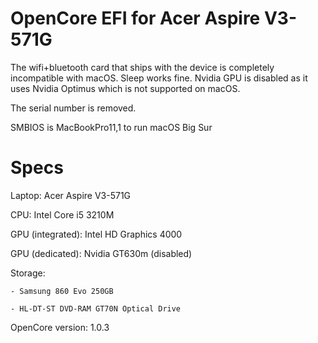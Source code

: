 # OpenCore EFI for Acer Aspire V3-571G

The wifi+bluetooth card that ships with the device is completely incompatible with macOS. Sleep works fine. Nvidia GPU is disabled as it uses Nvidia Optimus which is not supported on macOS.

The serial number is removed.

SMBIOS is MacBookPro11,1 to run macOS Big Sur

# Specs

Laptop: Acer Aspire V3-571G

CPU: Intel Core i5 3210M

GPU (integrated): Intel HD Graphics 4000

GPU (dedicated): Nvidia GT630m (disabled)

Storage:

	- Samsung 860 Evo 250GB

	- HL-DT-ST DVD-RAM GT70N Optical Drive

OpenCore version: 1.0.3
